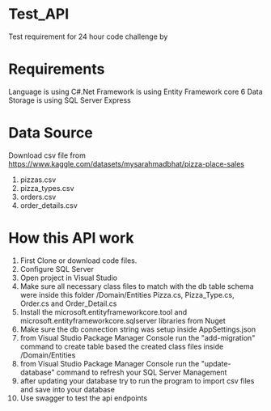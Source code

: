 # Test_API
Test requirement for 24 hour code challenge by 

# Requirements
Language is using C#.Net
Framework is using Entity Framework core 6
Data Storage is using SQL Server Express

# Data Source
Download csv file from https://www.kaggle.com/datasets/mysarahmadbhat/pizza-place-sales
1. pizzas.csv
2. pizza_types.csv
3. orders.csv
4. order_details.csv

# How this API work
1. First Clone or download code files.
2. Configure SQL Server
3. Open project in Visual Studio
4. Make sure all necessary class files to match with the db table schema were inside this folder /Domain/Entities
   Pizza.cs, Pizza_Type.cs, Order.cs and Order_Detail.cs
6. Install the microsoft.entityframeworkcore.tool and microsoft.entityframeworkcore.sqlserver libraries from Nuget
7. Make sure the db connection string was setup inside AppSettings.json
8. from Visual Studio Package Manager Console run the "add-migration" command to create table based the created class files inside /Domain/Entities
9. from Visual Studio Package Manager Console run the "update-database" command to refresh your SQL Server Management
10. after updating your database try to run the program to import csv files and save into your database
11. Use swagger to test the api endpoints

